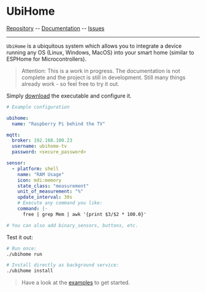 # UbiHome


[Repository](https://github.com/DanielHabenicht/UbiHome) -- [Documentation](https://danielhabenicht.github.io/UbiHome/) -- [Issues](https://github.com/DanielHabenicht/UbiHome/issues)

---

`UbiHome` is a ubiquitous system which allows you to integrate a device running any OS (Linux, Windows, MacOS) into your smart home (similar to ESPHome for Microcontrollers).

> Attention: This is a work in progress. The documentation is not complete and the project is still in development.
> Still many things already work - so feel free to try it out.

Simply [download](https://danielhabenicht.github.io/UbiHome/getting_started/index.html) the executable and configure it.

```yaml
# Example configuration

ubihome:
  name: "Raspberry Pi behind the TV"

mqtt: 
  broker: 192.168.100.23
  username: ubihome-tv
  password: <secure_password>

sensor:
  - platform: shell
    name: "RAM Usage"
    icon: mdi:memory
    state_class: "measurement"
    unit_of_measurement: "%"
    update_interval: 30s
    # Execute any command you like:
    command: |-
      free | grep Mem | awk '{print $3/$2 * 100.0}'

# You can also add binary_sensors, buttons, etc.
```

Test it out:

```bash
# Run once:
./ubihome run

# Install directly as background service:
./ubihome install
```

> Have a look at the [examples](https://danielhabenicht.github.io/UbiHome/examples/index.html) to get started.